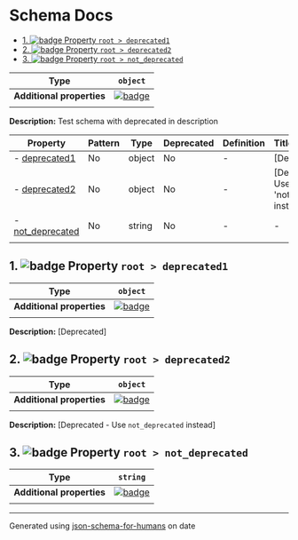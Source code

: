 # Schema Docs

- [1. ![badge](https://img.shields.io/badge/Optional-yellow) Property `root > deprecated1`](#deprecated1)
- [2. ![badge](https://img.shields.io/badge/Optional-yellow) Property `root > deprecated2`](#deprecated2)
- [3. ![badge](https://img.shields.io/badge/Optional-yellow) Property `root > not_deprecated`](#not_deprecated)

| Type                      | `object`                                                                                                             |
| ------------------------- | -------------------------------------------------------------------------------------------------------------------- |
| **Additional properties** | [![badge](https://img.shields.io/badge/Any+type--allowed-green)](# "Additional Properties of any type are allowed.") |
|                           |                                                                                                                      |

**Description:** Test schema with deprecated in description

| Property                             | Pattern | Type   | Deprecated | Definition | Title/Description                           |
| ------------------------------------ | ------- | ------ | ---------- | ---------- | ------------------------------------------- |
| - [deprecated1](#deprecated1 )       | No      | object | No         | -          | [Deprecated]                                |
| - [deprecated2](#deprecated2 )       | No      | object | No         | -          | [Deprecated - Use 'not_deprecated' instead] |
| - [not_deprecated](#not_deprecated ) | No      | string | No         | -          | -                                           |
|                                      |         |        |            |            |                                             |

## <a name="deprecated1"></a>1. ![badge](https://img.shields.io/badge/Optional-yellow) Property `root > deprecated1`

| Type                      | `object`                                                                                                             |
| ------------------------- | -------------------------------------------------------------------------------------------------------------------- |
| **Additional properties** | [![badge](https://img.shields.io/badge/Any+type--allowed-green)](# "Additional Properties of any type are allowed.") |
|                           |                                                                                                                      |

**Description:** [Deprecated]

## <a name="deprecated2"></a>2. ![badge](https://img.shields.io/badge/Optional-yellow) Property `root > deprecated2`

| Type                      | `object`                                                                                                             |
| ------------------------- | -------------------------------------------------------------------------------------------------------------------- |
| **Additional properties** | [![badge](https://img.shields.io/badge/Any+type--allowed-green)](# "Additional Properties of any type are allowed.") |
|                           |                                                                                                                      |

**Description:** [Deprecated - Use `not_deprecated` instead]

## <a name="not_deprecated"></a>3. ![badge](https://img.shields.io/badge/Optional-yellow) Property `root > not_deprecated`

| Type                      | `string`                                                                                                             |
| ------------------------- | -------------------------------------------------------------------------------------------------------------------- |
| **Additional properties** | [![badge](https://img.shields.io/badge/Any+type--allowed-green)](# "Additional Properties of any type are allowed.") |
|                           |                                                                                                                      |

----------------------------------------------------------------------------------------------------------------------------
Generated using [json-schema-for-humans](https://github.com/coveooss/json-schema-for-humans) on date